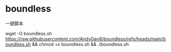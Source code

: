 # boundless
一键脚本


wget -O boundless.sh https://raw.githubusercontent.com/AndyGan8/boundless/refs/heads/main/boundless.sh && chmod +x boundless.sh && ./boundless.sh
